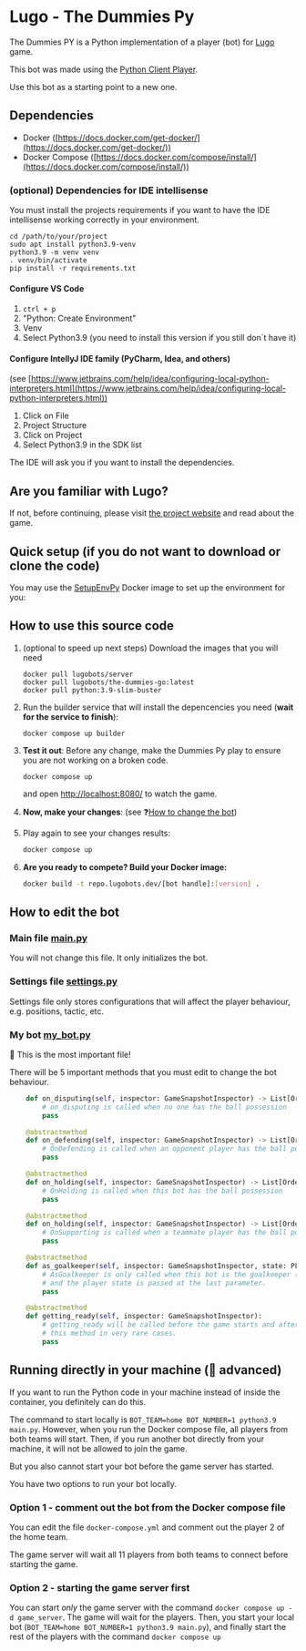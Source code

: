 # Lugo - The Dummies Py

The Dummies PY is a Python implementation of a player (bot) for [Lugo](https://lugobots.dev) game.

This bot was made using the [Python Client Player](https://github.com/lugobots/lugo4py).

Use this bot as a starting point to a new one. 

## Dependencies

* Docker ([https://docs.docker.com/get-docker/](https://docs.docker.com/get-docker/))
* Docker Compose ([https://docs.docker.com/compose/install/](https://docs.docker.com/compose/install/))


### (optional) Dependencies for IDE intellisense 

You must install the projects requirements if you want to have the IDE intellisense working correctly in your environment.

```shell
cd /path/to/your/project
sudo apt install python3.9-venv
python3.9 -m venv venv
. venv/bin/activate
pip install -r requirements.txt
```

#### Configure VS Code

1. `ctrl + p`
2. "Python: Create Environment"
3. Venv
4. Select Python3.9 (you need to install this version if you still don´t have it)

#### Configure IntellyJ IDE family (PyCharm, Idea, and others)

(see [https://www.jetbrains.com/help/idea/configuring-local-python-interpreters.html](https://www.jetbrains.com/help/idea/configuring-local-python-interpreters.html))

1. Click on File
2. Project Structure
3. Click on Project
4. Select Python3.9 in the SDK list

The IDE will ask you if you want to install the dependencies. 

## Are you familiar with Lugo? 
If not, before continuing, please visit [the project website](https://lugobots.dev) and read about the game.

## Quick setup (if you do not want to download or clone the code)

You may use the [SetupEnvPy](https://hub.docker.com/r/lugobots/setup-env-py) Docker image to set up the environment for you:

## How to use this source code
1. (optional to speed up next steps) Download the images that you will need
   ```shell
   docker pull lugobots/server
   docker pull lugobots/the-dummies-go:latest
   docker pull python:3.9-slim-buster
   ```
2. Run the builder service that will install the depencencies you need (**wait for the service to finish**):
   ```sell 
   docker compose up builder
   ```
3. **Test it out**: Before any change, make the Dummies Py play to ensure you are not working on a broken code.

   ```shell 
   docker compose up
   ```
   and open [http://localhost:8080/](http://localhost:8080/) to watch the game.
4. **Now, make your changes**: (see :question:[How to change the bot](#how-to-edit-the-bot))
5. Play again to see your changes results: 

   ```sh 
   docker compose up
   ```
6. **Are you ready to compete? Build your Docker image:** 
    
    ```sh 
   docker build -t repo.lugobots.dev/[bot handle]:[version] .
   ```

## How to edit the bot   

### Main file [main.py](main.py)

You will not change this file. It only initializes the bot.

### Settings file [settings.py](settings.py)

Settings file only stores configurations that will affect the player behaviour, e.g. positions, tactic, etc.

### My bot [my_bot.py](my_bot.py)

:eyes: This is the most important file!

There will be 5 important methods that you must edit to change the bot behaviour.

```python
    def on_disputing(self, inspector: GameSnapshotInspector) -> List[Order]:
        # on_disputing is called when no one has the ball possession
        pass

    @abstractmethod
    def on_defending(self, inspector: GameSnapshotInspector) -> List[Order]:
        # OnDefending is called when an opponent player has the ball possession
        pass

    @abstractmethod
    def on_holding(self, inspector: GameSnapshotInspector) -> List[Order]:
        # OnHolding is called when this bot has the ball possession
        pass

    @abstractmethod
    def on_holding(self, inspector: GameSnapshotInspector) -> List[Order]:
        # OnSupporting is called when a teammate player has the ball possession
        pass

    @abstractmethod
    def as_goalkeeper(self, inspector: GameSnapshotInspector, state: PLAYER_STATE) -> List[Order]:
        # AsGoalkeeper is only called when this bot is the goalkeeper (number 1). This method is called on every turn,
        # and the player state is passed at the last parameter.
        pass

    @abstractmethod
    def getting_ready(self, inspector: GameSnapshotInspector):
        # getting_ready will be called before the game starts and after a goal event. You will only need to implement
        # this method in very rare cases.
        pass
```

## Running directly in your machine (:ninja: advanced) 

If you want to run the Python code in your machine instead of inside the container, you definitely can do this.

The command to start locally is `BOT_TEAM=home BOT_NUMBER=1 python3.9 main.py`. However, when you run the Docker compose 
file, all players from both teams will start. Then, if you run another bot directly from your machine, it will not
be allowed to join the game.

But you also cannot start your bot before the game server has started.

You have two options to run your bot locally.

### Option 1 - comment out the bot from the Docker compose file

You can edit the file `docker-compose.yml` and comment out the player 2 of the home team.

The game server will wait all 11 players from both teams to connect before starting the game.

### Option 2 - starting the game server first

You can start _only_ the game server with the command `docker compose up -d game_server`. The game will wait for the players. Then, you
start your local bot (`BOT_TEAM=home BOT_NUMBER=1 python3.9 main.py`), and finally start the rest of the players with the
command `docker compose up`